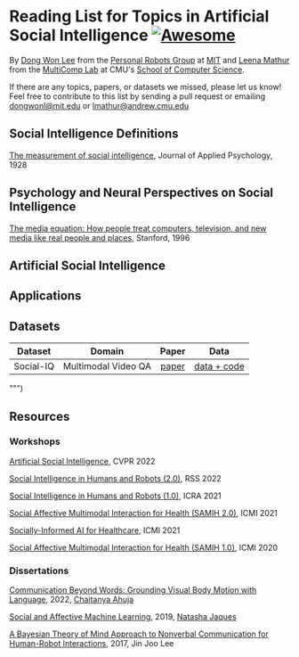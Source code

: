 
# Reading List for Topics in Artificial Social Intelligence  [![Awesome](https://cdn.rawgit.com/sindresorhus/awesome/d7305f38d29fed78fa85652e3a63e154dd8e8829/media/badge.svg)](https://github.com/topics/awesome)
By [Dong Won Lee](https://dongwonl.com/) from the [Personal Robots Group](https://www.media.mit.edu/groups/personal-robots/overview/) at [MIT](https://www.mit.edu/) and [Leena Mathur](https://l-mathur.github.io) from the [MultiComp Lab](http://multicomp.cs.cmu.edu) at CMU's [School of Computer Science](https://www.cs.cmu.edu). 

If there are any topics, papers, or datasets we missed, please let us know! Feel free to contribute to this list by sending a pull request or emailing dongwonl@mit.edu or lmathur@andrew.cmu.edu 

## Social Intelligence Definitions

[The measurement of social intelligence](https://psycnet.apa.org/buy/1928-03750-001), Journal of Applied Psychology, 1928

## Psychology and Neural Perspectives on Social Intelligence

[The media equation: How people treat computers, television, and new media like real people and places](https://psycnet.apa.org/record/1996-98923-000), Stanford, 1996


## Artificial Social Intelligence

## Applications 

## Datasets

| Dataset | Domain | Paper | Data|
|:-----------:|:----------------------------:|:------------:|:------------:|
| Social-IQ | Multimodal Video QA | [paper](https://openaccess.thecvf.com/content_CVPR_2019/papers/Zadeh_Social-IQ_A_Question_Answering_Benchmark_for_Artificial_Social_Intelligence_CVPR_2019_paper.pdf) | [data + code](https://github.com/A2Zadeh/Social-IQ)

""")

## Resources

### Workshops

[Artificial Social Intelligence](https://sites.google.com/berkeley.edu/artificial-social-intelligence), CVPR 2022

[Social Intelligence in Humans and Robots (2.0)](https://social-intelligence-human-ai.github.io), RSS 2022

[Social Intelligence in Humans and Robots (1.0)](https://social-intelligence-human-ai.github.io/), ICRA 2021

[Social Affective Multimodal Interaction for Health (SAMIH 2.0)](https://sites.google.com/view/samih2021/home), ICMI 2021

[Socially-Informed AI for Healthcare](https://social-ai-for-healthcare.github.io), ICMI 2021

[Social Affective Multimodal Interaction for Health (SAMIH 1.0)](https://sites.google.com/view/wsamih/), ICMI 2020

### Dissertations

[Communication Beyond Words: Grounding Visual Body Motion with Language](https://lti.cs.cmu.edu/sites/default/files/ahuja%2C%20chaitanya%20-%20Thesis.pdf), 2022, [Chaitanya Ahuja](https://chahuja.com)

[Social and Affective Machine Learning](https://www.media.mit.edu/publications/social-and-affective-machine-learning/), 2019, [Natasha Jaques](https://natashajaques.ai) 

[A Bayesian Theory of Mind Approach to Nonverbal Communication for Human-Robot Interactions](https://www.media.mit.edu/publications/jinjoolee-phd-2017/), 2017, Jin Joo Lee



